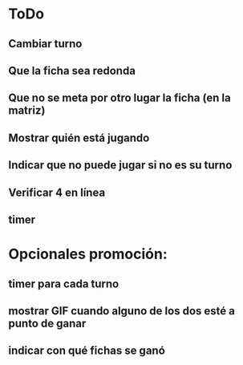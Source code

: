 # ToDo

## Cambiar turno
## Que la ficha sea redonda
## Que no se meta por otro lugar la ficha (en la matriz)
## Mostrar quién está jugando
## Indicar que no puede jugar si no es su turno
## Verificar 4 en línea
## timer

# Opcionales promoción:

## timer para cada turno
## mostrar GIF cuando alguno de los dos esté a punto de ganar
## indicar con qué fichas se ganó